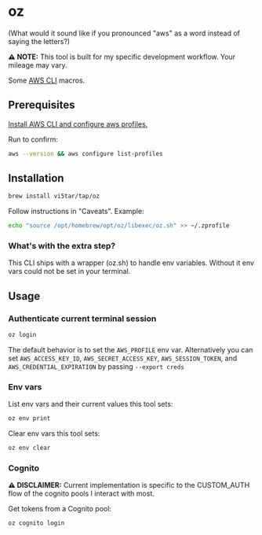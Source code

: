 # oz
(What would it sound like if you pronounced "aws" as a word instead of saying the letters?)

**⚠️ NOTE:** This tool is built for my specific development workflow. Your mileage may vary.

Some [AWS CLI](https://aws.amazon.com/cli/) macros.

## Prerequisites
[Install AWS CLI and configure aws profiles.](https://docs.aws.amazon.com/cli/latest/userguide/cli-configure-sso.html#cli-configure-sso-prereqs)

Run to confirm:
```sh
aws --version && aws configure list-profiles
```

## Installation
```sh
brew install vi5tar/tap/oz
```
Follow instructions in "Caveats". Example:
```sh
echo "source /opt/homebrew/opt/oz/libexec/oz.sh" >> ~/.zprofile
```

### What's with the extra step?
This CLI ships with a wrapper (oz.sh) to handle env variables. Without it env vars could not be set in your terminal.

## Usage
### Authenticate current terminal session
```sh
oz login
```
The default behavior is to set the `AWS_PROFILE` env var. Alternatively you can set `AWS_ACCESS_KEY_ID`, `AWS_SECRET_ACCESS_KEY`, `AWS_SESSION_TOKEN`, and `AWS_CREDENTIAL_EXPIRATION` by passing `--export creds`

### Env vars
List env vars and their current values this tool sets:
```sh
oz env print
```

Clear env vars this tool sets:
```sh
oz env clear
```

### Cognito
**⚠️ DISCLAIMER:** Current implementation is specific to the CUSTOM_AUTH flow of the cognito pools I interact with most.

Get tokens from a Cognito pool:
```sh
oz cognito login
```